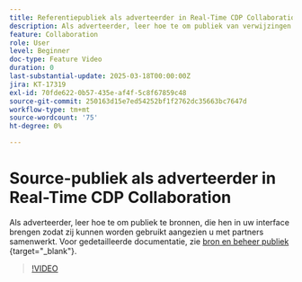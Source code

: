 ```yaml
---
title: Referentiepubliek als adverteerder in Real-Time CDP Collaboration
description: Als adverteerder, leer hoe te om publiek van verwijzingen te voorzien, die hen in uw interface brengen zodat zij kunnen worden gebruikt aangezien u met partners samenwerkt.
feature: Collaboration
role: User
level: Beginner
doc-type: Feature Video
duration: 0
last-substantial-update: 2025-03-18T00:00:00Z
jira: KT-17319
exl-id: 70fde622-0b57-435e-af4f-5c8f67859c48
source-git-commit: 250163d15e7ed54252bf1f2762dc35663bc7647d
workflow-type: tm+mt
source-wordcount: '75'
ht-degree: 0%

---
```


# Source-publiek als adverteerder in Real-Time CDP Collaboration

Als adverteerder, leer hoe te om publiek te bronnen, die hen in uw interface brengen zodat zij kunnen worden gebruikt aangezien u met partners samenwerkt. Voor gedetailleerde documentatie, zie [ bron en beheer publiek ](https://experienceleague.adobe.com/en/docs/real-time-cdp-collaboration/using/setup/onboard-audiences){target="_blank"}.

>[!VIDEO](https://video.tv.adobe.com/v/3452217/?learn=on&enablevpops)
